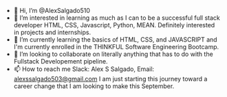 - 👋 Hi, I’m @AlexSalgado510
- 👀 I’m interested in learning as much as I can to be a successful full stack developer HTML, CSS, Javascript, Python, MEAN. Definitely interested in projects and internships. 
- 🌱 I’m currently learning the basics of HTML, CSS, and JAVASCRIPT and I'm currently enrolled in the THINKFUL Software Engineering Bootcamp.
- 💞️ I’m looking to collaborate on literally anything that has to do with the Fullstack Developement pipeline.
- 📫 How to reach me Slack: Alex S Salgado, Email: alexssalgado503@gmail.com
I am just starting this journey toward a career change that I am looking to make this September. 
<!---
AlexSalgado510/AlexSalgado510 is a ✨ special ✨ repository because its `README.md` (this file) appears on your GitHub profile.
You can click the Preview link to take a look at your changes.
--->
